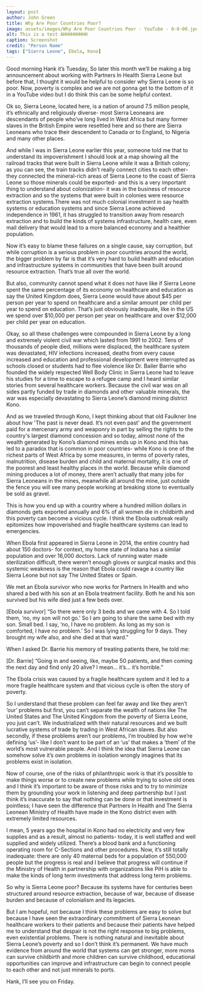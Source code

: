 ```yaml
---
layout: post
author: John Green
title: Why Are Poor Countries Poor?
image: assets/images/Why Are Poor Countries Poor - YouTube - 0-0-00.jpeg
alt: This is a test AHHHHHHHHH
caption: Screenshot
credit: "Person Name"
tags: ["Sierra Leone", Ebola, Kono]
---
```


Good morning Hank it’s Tuesday,
So later this month we’ll be making a big announcement about working with Partners In Health Sierra Leone but before that, I thought it would be helpful to consider why Sierra Leone is so poor.
Now, poverty is complex and we are not gonna get to the bottom of it in a YouTube video but I do think this can be some helpful context.

Ok so, Sierra Leone, located here, is a nation of around 7.5 million people, it’s ethnically and religiously diverse- most Sierra Leoneans are descendants of people who’ve long lived in West Africa but many former slaves in the British Empire were resettled here and so there are Sierra Leoneans who trace their descendent to Canada or to England, to Nigeria and many other places.

And while I was in Sierra Leone earlier this year, someone told me that to understand its impoverishment I should look at a map showing all the railroad tracks that were built in Sierra Leone while it was a British colony; as you can see, the train tracks didn’t really connect cities to each other- they connected the mineral-rich areas of Sierra Leone to the coast of Sierra Leone so those minerals could be exported- and this is a very important thing to understand about colonization- it was in the business of resource extraction and so the systems that were built in colonies were resource extraction systems.There was not much colonial investment in say health systems or education systems and since Sierra Leone achieved independence in 1961, it has struggled to transition away from research extraction and to build the kinds of systems infrastructure, health care, even mail delivery that would lead to a more balanced economy and a healthier population.

Now it’s easy to blame these failures on a single cause, say corruption, but while corruption is a serious problem in poor countries around the world, the bigger problem by far is that it’s very hard to build health and education and infrastructure systems in communities that have been built around resource extraction. That’s true all over the world.

But also, community cannot spend what it does not have like if Sierra Leone spent the same percentage of its economy on healthcare and education as say the United Kingdom does, Sierra Leone would have about $45 per person per year to spend on healthcare and a similar amount per child per year to spend on education. That’s just obviously inadequate, like in the US we spend over $10,000 per person per year on healthcare and over $12,000 per child per year on education.

Okay, so all these challenges were compounded in Sierra Leone by a long and extremely violent civil war which lasted from 1991 to 2002. Tens of thousands of people died, millions were displaced, the healthcare system was devastated, HIV infections increased, deaths from every cause increased and education and professional development were interrupted as schools closed or students had to flee violence like Dr. Bailer Barrie who founded the widely respected Well Body Clinic in Sierra Leone had to leave his studies for a time to escape to a refugee camp and I heard similar stories from several healthcare workers. Because the civil war was on all sides partly funded by trade in diamonds and other valuable minerals, the war was especially devastating to Sierra Leone’s diamond mining district Kono.

And as we traveled through Kono, I kept thinking about that old Faulkner line about how 'The past is never dead. It’s not even past’ and the government paid for a mercenary army and weaponry in part by selling the rights to the country's largest diamond concession and so today, almost none of the wealth generated by Kono’s diamond mines ends up in Kono and this has led to a paradox that is common in poor countries- while Kono is one of the richest parts of West Africa by some measures, in terms of poverty rates, malnutrition, disease burden and child and maternal mortality, it is one of the poorest and least healthy places in the world. Because while diamond mining produces a lot of money, there aren’t actually that many jobs for Sierra Leoneans in the mines, meanwhile all around the mine, just outside the fence you will see many people working at breaking stone to eventually be sold as gravel.

This is how you end up with a country where a hundred million dollars in diamonds gets exported annually and 6% of all women die in childbirth and this poverty can become a vicious cycle. I think the Ebola outbreak really epitomizes how impoverished and fragile healthcare systems can lead to emergencies.

When Ebola first appeared in Sierra Leone in 2014, the entire country had about 150 doctors- for context, my home state of Indiana has a similar population and over 16,000 doctors. Lack of running water made sterilization difficult, there weren’t enough gloves or surgical masks and this systemic weakness is the reason that Ebola could ravage a country like Sierra Leone but not say The United States or Spain.

We met an Ebola survivor who now works for Partners In Health and who shared a bed with his son at an Ebola treatment facility. Both he and his son survived but his wife died just a few beds over.

[Ebola survivor] “So there were only 3 beds and we came with 4. So I told them, ‘no, my son will not go.’ So I am going to share the same bed with my son. Small bed. I say, ‘no, I have no problem. As long as my son is comforted, I have no problem.’ So I was lying struggling for 9 days. They brought my wife also, and she died at that ward.”

When I asked Dr. Barrie his memory of treating patients there, he told me:

[Dr. Barrie] “Going in and seeing, like, maybe 50 patients, and then coming the next day and find only 20 alive? I mean... it’s... it’s horrible.”

The Ebola crisis was caused by a fragile healthcare system and it led to a more fragile healthcare system and that vicious cycle is often the story of poverty.

So I understand that these problem can feel far away and like they aren’t ‘our’ problems but first, you can’t separate the wealth of nations like The United States and The United Kingdom from the poverty of Sierra Leone, you just can’t. We industrialized with their natural resources and we built lucrative systems of trade by trading in West African slaves. But also secondly, if these problems aren’t our problems, I’m troubled by how we’re defining ‘us’- like I don’t want to be part of an ‘us’ that makes a ‘them’ of the world’s most vulnerable people. And I think the idea that Sierra Leone can somehow solve it’s own problems in isolation wrongly imagines that its problems exist in isolation.

Now of course, one of the risks of philanthropic work is that it’s possible to make things worse or to create new problems while trying to solve old ones and I think it’s important to be aware of those risks and to try to minimize them by grounding your work in listening and deep partnership but I just think it’s inaccurate to say that nothing can be done or that investment is pointless; I have seen the difference that Partners In Health and The Sierra Leonean Ministry of Health have made in the Kono district even with extremely limited resources.

I mean, 5 years ago the hospital in Kono had no electricity and very few supplies and as a result, almost no patients- today, it is well staffed and well supplied and widely utilized. There’s a blood bank and a functioning operating room for C-Sections and other procedures. Now, it’s still totally inadequate: there are only 40 maternal beds for a population of 550,000 people but the progress is real and I believe that progress will continue if the Ministry of Health in partnership with organizations like PiH is able to make the kinds of long term investments that address long term problems.

So why is Sierra Leone poor? Because its systems have for centuries been structured around resource extraction, because of war, because of disease burden and because of colonialism and its legacies.

But I am hopeful, not because I think these problems are easy to solve but because I have seen the extraordinary commitment of Sierra Leonean healthcare workers to their patients and because their patients have helped me to understand that despair is not the right response to big problems, even existential problems. There is nothing natural and inevitable about Sierra Leone’s poverty and so I don’t think it’s permanent. We have much evidence from around the world that systems can get stronger, more moms can survive childbirth and more children can survive childhood, educational opportunities can improve and infrastructure can begin to connect people to each other and not just minerals to ports.

Hank, I’ll see you on Friday.
